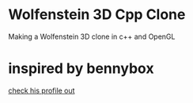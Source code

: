 # Wolfenstein 3D Cpp Clone

Making a Wolfenstein 3D clone in c++ and OpenGL

# inspired by bennybox
[check his profile out](https://github.com/BennyQBD/Wolfenstein3DClone)